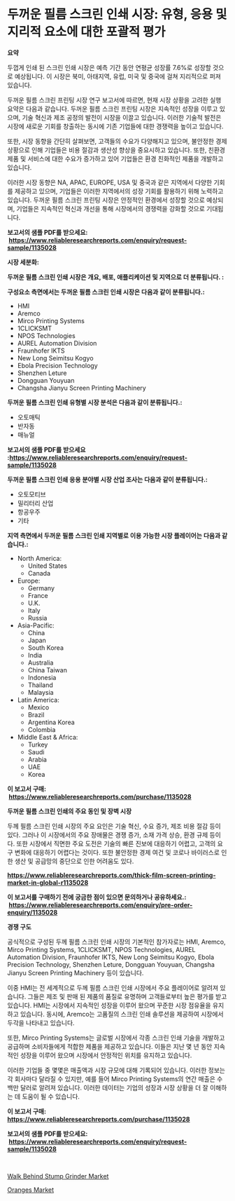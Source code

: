<p><h1>두꺼운 필름 스크린 인쇄 시장: 유형, 응용 및 지리적 요소에 대한 포괄적 평가</h1></p><p><strong>요약</strong></p>
<p><p>두껍게 인쇄 된 스크린 인쇄 시장은 예측 기간 동안 연평균 성장률 7.6%로 성장할 것으로 예상됩니다. 이 시장은 북미, 아태지역, 유럽, 미국 및 중국에 걸쳐 지리적으로 퍼져 있습니다.</p><p>두꺼운 필름 스크린 프린팅 시장 연구 보고서에 따르면, 현재 시장 상황을 고려한 실행 요약은 다음과 같습니다. 두꺼운 필름 스크린 프린팅 시장은 지속적인 성장을 이루고 있으며, 기술 혁신과 제조 공정의 발전이 시장을 이끌고 있습니다. 이러한 기술적 발전은 시장에 새로운 기회를 창출하는 동시에 기존 기업들에 대한 경쟁력을 높이고 있습니다.</p><p>또한, 시장 동향을 간단히 살펴보면, 고객들의 수요가 다양해지고 있으며, 불안정한 경제 상황으로 인해 기업들은 비용 절감과 생산성 향상을 중요시하고 있습니다. 또한, 친환경 제품 및 서비스에 대한 수요가 증가하고 있어 기업들은 환경 친화적인 제품을 개발하고 있습니다.</p><p>이러한 시장 동향은 NA, APAC, EUROPE, USA 및 중국과 같은 지역에서 다양한 기회를 제공하고 있으며, 기업들은 이러한 지역에서의 성장 기회를 활용하기 위해 노력하고 있습니다. 두꺼운 필름 스크린 프린팅 시장은 안정적인 환경에서 성장할 것으로 예상되며, 기업들은 지속적인 혁신과 개선을 통해 시장에서의 경쟁력을 강화할 것으로 기대됩니다.</p></p>
<p><strong>보고서의 샘플 PDF를 받으세요: &nbsp;<a href="https://www.reliableresearchreports.com/enquiry/request-sample/1135028">https://www.reliableresearchreports.com/enquiry/request-sample/1135028</a></strong></p>
<p><strong>시장 세분화:</strong></p>
<p><strong> 두꺼운 필름 스크린 인쇄 시장은 개요, 배포, 애플리케이션 및 지역으로 더 분류됩니다. :</strong></p>
<p><strong>구성요소 측면에서는 두꺼운 필름 스크린 인쇄 시장은 다음과 같이 분류됩니다.:</strong></p>
<p><ul><li>HMI</li><li>Aremco</li><li>Mirco Printing Systems</li><li>1CLICKSMT</li><li>NPOS Technologies</li><li>AUREL Automation Division</li><li>Fraunhofer IKTS</li><li>New Long Seimitsu Kogyo</li><li>Ebola Precision Technology</li><li>Shenzhen Leture</li><li>Dongguan Youyuan</li><li>Changsha Jianyu Screen Printing Machinery</li></ul></p>
<p><strong> 두꺼운 필름 스크린 인쇄 유형별 시장 분석은 다음과 같이 분류됩니다.:</strong></p>
<p><ul><li>오토매틱</li><li>반자동</li><li>매뉴얼</li></ul></p>
<p><strong>보고서의 샘플 PDF를 받으세요 :<a href="https://www.reliableresearchreports.com/enquiry/request-sample/1135028">https://www.reliableresearchreports.com/enquiry/request-sample/1135028</a></strong></p>
<p><strong> 두꺼운 필름 스크린 인쇄 응용 분야별 시장 산업 조사는 다음과 같이 분류됩니다.:</strong></p>
<p><ul><li>오토모티브</li><li>밀리터리 산업</li><li>항공우주</li><li>기타</li></ul></p>
<p><strong>지역 측면에서 두꺼운 필름 스크린 인쇄 지역별로 이용 가능한 시장 플레이어는 다음과 같습니다.:</strong></p>
<p><ul>
    <li>
        North America:
        <ul>
            <li>United States</li>
            <li>Canada</li>
        </ul>
    </li>
    <li>
        Europe:
        <ul>
            <li>Germany</li>
            <li>France</li>
            <li>U.K.</li>
            <li>Italy</li>
            <li>Russia</li>
        </ul>
    </li>
    <li>
        Asia-Pacific:
        <ul>
            <li>China</li>
            <li>Japan</li>
            <li>South Korea</li>
            <li>India</li>
            <li>Australia</li>
            <li>China Taiwan</li>
            <li>Indonesia</li>
            <li>Thailand</li>
            <li>Malaysia</li>
        </ul>
    </li>
    <li>
        Latin America:
        <ul>
            <li>Mexico</li>
            <li>Brazil</li>
            <li>Argentina Korea</li>
            <li>Colombia</li>
        </ul>
    </li>
    <li>
        Middle East & Africa:
        <ul>
            <li>Turkey</li>
            <li>Saudi</li>
            <li>Arabia</li>
            <li>UAE</li>
            <li>Korea</li>
        </ul>
    </li>
    </ul></p>
<p><strong>이 보고서 구매: &nbsp;<a href="https://www.reliableresearchreports.com/purchase/1135028">https://www.reliableresearchreports.com/purchase/1135028</a></strong></p>
<p><strong>두꺼운 필름 스크린 인쇄의 주요 동인 및 장벽 시장</strong></p>
<p><p>두께 필름 스크린 인쇄 시장의 주요 요인은 기술 혁신, 수요 증가, 제조 비용 절감 등이 있다. 그러나 이 시장에서의 주요 장애물은 경쟁 증가, 소재 가격 상승, 환경 규제 등이다. 또한 시장에서 직면한 주요 도전은 기술의 빠른 진보에 대응하기 어렵고, 고객의 요구 변화에 대응하기 어렵다는 것이다. 또한 불안정한 경제 여건 및 코로나 바이러스로 인한 생산 및 공급망의 중단으로 인한 어려움도 있다.</p></p>
<p><strong><a href="https://www.reliableresearchreports.com/thick-film-screen-printing-market-in-global-r1135028">https://www.reliableresearchreports.com/thick-film-screen-printing-market-in-global-r1135028</a></strong></p>
<p><strong>이 보고서를 구매하기 전에 궁금한 점이 있으면 문의하거나 공유하세요.: &nbsp;<a href="https://www.reliableresearchreports.com/enquiry/pre-order-enquiry/1135028">https://www.reliableresearchreports.com/enquiry/pre-order-enquiry/1135028</a></strong></p>
<p><strong>경쟁 구도</strong></p>
<p><p>공식적으로 구성된 두께 필름 스크린 인쇄 시장의 기본적인 참가자로는 HMI, Aremco, Mirco Printing Systems, 1CLICKSMT, NPOS Technologies, AUREL Automation Division, Fraunhofer IKTS, New Long Seimitsu Kogyo, Ebola Precision Technology, Shenzhen Leture, Dongguan Youyuan, Changsha Jianyu Screen Printing Machinery 등이 있습니다.</p><p>이중 HMI는 전 세계적으로 두께 필름 스크린 인쇄 시장에서 주요 플레이어로 알려져 있습니다. 그들은 제조 및 판매 된 제품의 품질로 유명하며 고객들로부터 높은 평가를 받고 있습니다. HMI는 시장에서 지속적인 성장을 이루어 왔으며 꾸준한 시장 점유율을 유지하고 있습니다. 동시에, Aremco는 고품질의 스크린 인쇄 솔루션을 제공하여 시장에서 두각을 나타내고 있습니다.</p><p>또한, Mirco Printing Systems는 글로벌 시장에서 각종 스크린 인쇄 기술을 개발하고 공급하며 소비자들에게 적합한 제품을 제공하고 있습니다. 이들은 지난 몇 년 동안 지속적인 성장을 이루어 왔으며 시장에서 안정적인 위치를 유지하고 있습니다.</p><p>이러한 기업들 중 몇몇은 매출액과 시장 규모에 대해 기록되어 있습니다. 이러한 정보는 각 회사마다 달라질 수 있지만, 예를 들어 Mirco Printing Systems의 연간 매출은 수백만 달러로 알려져 있습니다. 이러한 데이터는 기업의 성장과 시장 상황을 더 잘 이해하는 데 도움이 될 수 있습니다.</p></p>
<p><strong>이 보고서 구매: &nbsp; <a href="https://www.reliableresearchreports.com/purchase/1135028">https://www.reliableresearchreports.com/purchase/1135028</a></strong></p>
<p><strong>보고서의 샘플 PDF를 받으세요: &nbsp;<a href="https://www.reliableresearchreports.com/enquiry/request-sample/1135028">https://www.reliableresearchreports.com/enquiry/request-sample/1135028</a></strong><strong></strong></p>
<p>&nbsp;</p>
<p><p><a href="https://github.com/WillieWoodard/Market-Research-Report-List-4/blob/main/walk-behind-stump-grinder-market.md">Walk Behind Stump Grinder Market</a></p><p><a href="https://nifty-kite-d51.notion.site/Oranges-Market-Outlook-Industry-Overview-and-Forecast-2024-to-2031-0f21385f6bfe475d81f72513ecb395e5">Oranges Market</a></p></p>